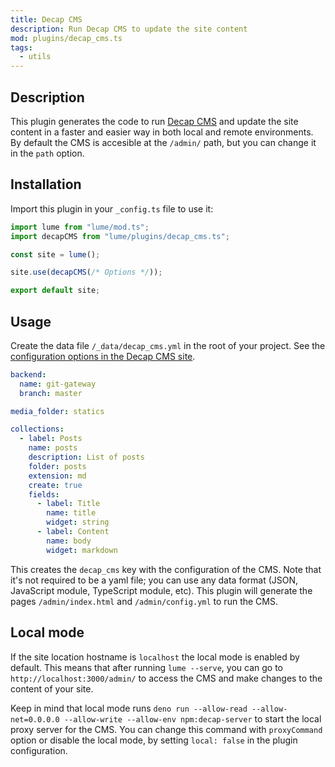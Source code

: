 ```yaml
---
title: Decap CMS
description: Run Decap CMS to update the site content
mod: plugins/decap_cms.ts
tags:
  - utils
---
```


## Description

This plugin generates the code to run [Decap CMS](https://decapcms.org/) and
update the site content in a faster and easier way in both local and remote
environments. By default the CMS is accesible at the `/admin/` path, but you can
change it in the `path` option.

## Installation

Import this plugin in your `_config.ts` file to use it:

```js
import lume from "lume/mod.ts";
import decapCMS from "lume/plugins/decap_cms.ts";

const site = lume();

site.use(decapCMS(/* Options */));

export default site;
```

## Usage

Create the data file `/_data/decap_cms.yml` in the root of your project. See the
[configuration options in the Decap CMS site](https://decapcms.org/docs/configuration-options/).

<lume-code>

```yml {title="/_data/decap_cms.yml"}
backend:
  name: git-gateway
  branch: master

media_folder: statics

collections:
  - label: Posts
    name: posts
    description: List of posts
    folder: posts
    extension: md
    create: true
    fields:
      - label: Title
        name: title
        widget: string
      - label: Content
        name: body
        widget: markdown
```

</lume-code>

This creates the `decap_cms` key with the configuration of the CMS. Note that
it's not required to be a yaml file; you can use any data format (JSON,
JavaScript module, TypeScript module, etc). This plugin will generate the pages
`/admin/index.html` and `/admin/config.yml` to run the CMS.

## Local mode

If the site location hostname is `localhost` the local mode is enabled by
default. This means that after running `lume --serve`, you can go to
`http://localhost:3000/admin/` to access the CMS and make changes to the content
of your site.

Keep in mind that local mode runs
`deno run --allow-read --allow-net=0.0.0.0 --allow-write --allow-env npm:decap-server`
to start the local proxy server for the CMS. You can change this command with
`proxyCommand` option or disable the local mode, by setting `local: false` in
the plugin configuration.
